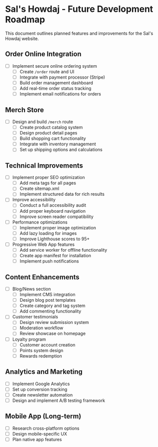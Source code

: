 
# Sal's Howdaj - Future Development Roadmap

This document outlines planned features and improvements for the Sal's Howdaj website.

## Order Online Integration

- [ ] Implement secure online ordering system
  - [ ] Create `/order` route and UI
  - [ ] Integrate with payment processor (Stripe)
  - [ ] Build order management dashboard
  - [ ] Add real-time order status tracking
  - [ ] Implement email notifications for orders

## Merch Store

- [ ] Design and build `/merch` route
  - [ ] Create product catalog system
  - [ ] Design product detail pages
  - [ ] Build shopping cart functionality
  - [ ] Integrate with inventory management
  - [ ] Set up shipping options and calculations

## Technical Improvements

- [ ] Implement proper SEO optimization
  - [ ] Add meta tags for all pages
  - [ ] Create sitemap.xml
  - [ ] Implement structured data for rich results
- [ ] Improve accessibility
  - [ ] Conduct a full accessibility audit
  - [ ] Add proper keyboard navigation
  - [ ] Improve screen reader compatibility
- [ ] Performance optimizations
  - [ ] Implement proper image optimization
  - [ ] Add lazy loading for images
  - [ ] Improve Lighthouse scores to 95+
- [ ] Progressive Web App features
  - [ ] Add service worker for offline functionality
  - [ ] Create app manifest for installation
  - [ ] Implement push notifications

## Content Enhancements

- [ ] Blog/News section
  - [ ] Implement CMS integration
  - [ ] Design blog post templates
  - [ ] Create category and tag system
  - [ ] Add commenting functionality
- [ ] Customer testimonials
  - [ ] Design review submission system
  - [ ] Moderation workflow
  - [ ] Review showcase on homepage
- [ ] Loyalty program
  - [ ] Customer account creation
  - [ ] Points system design
  - [ ] Rewards redemption

## Analytics and Marketing

- [ ] Implement Google Analytics
- [ ] Set up conversion tracking
- [ ] Create newsletter automation
- [ ] Design and implement A/B testing framework

## Mobile App (Long-term)

- [ ] Research cross-platform options
- [ ] Design mobile-specific UX
- [ ] Plan native app features
